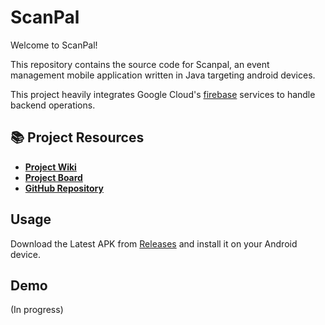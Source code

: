 # ScanPal
Welcome to ScanPal!

This repository contains the source code for Scanpal, an event management mobile application written in Java targeting android devices.

This project heavily integrates Google Cloud's [firebase](https://firebase.google.com/?gad_source=1&gclid=Cj0KCQjwq86wBhDiARIsAJhuphmFISnNntyvfJg20RD2klsDN7WqC3mm58ZtOaN7kJlhqABiDYJXgj8aAi9QEALw_wcB&gclsrc=aw.ds) services to handle backend operations. 

## 📚 Project Resources

- **[Project Wiki](https://github.com/CMPUT301W24T30/ScanPal/wiki)**
- **[Project Board](https://github.com/orgs/CMPUT301W24T30/projects/1)**
- **[GitHub Repository](https://github.com/CMPUT301W24T30/ScanPal)**

## Usage
Download the Latest APK from [Releases](https://github.com/CMPUT301W24T30/ScanPal/releases) and install it on your Android device.

## Demo
(In progress)

